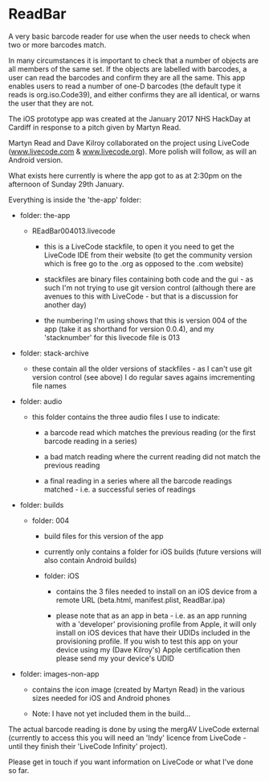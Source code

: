 # ReadBar
A very basic barcode reader for use when the user needs to check when two or more barcodes match.

In many circumstances it is important to check that a number of objects are all members of the same set. If the objects are labelled with barcodes, a user can read the barcodes and confirm they are all the same. This app enables users to read a number of one-D barcodes (the default type it reads is org.iso.Code39), and either confirms they are all identical, or warns the user that they are not.

The iOS prototype app was created at the January 2017 NHS HackDay at Cardiff in response to a pitch given by Martyn Read.

Martyn Read and Dave Kilroy collaborated on the project using LiveCode (www.livecode.com & www.livecode.org). More polish will follow, as will an Android version.

What exists here currently is where the app got to as at 2:30pm on the afternoon of Sunday 29th January.

Everything is inside the 'the-app' folder:

- folder: the-app

    -   REadBar004013.livecode

        -   this is a LiveCode stackfile, to open it you need to get the LiveCode IDE from their website (to get the community version which is free go to the .org as opposed to the .com website)

        -   stackfiles are binary files containing both code and the gui - as such I'm not trying to use git version control (although there are avenues to this with LiveCode - but that is a discussion for another day)

        -   the numbering I'm using shows that this is version 004 of the app (take it as shorthand for version 0.0.4), and my 'stacknumber' for this livecode file is 013

- folder: stack-archive

    -   these contain all the older versions of stackfiles - as I can't use git version control (see above) I do regular saves agains imcrementing file names
    

- folder: audio

    -   this folder contains the three audio files I use to indicate:

        -   a barcode read which matches the previous reading (or the first barcode reading in a series)

        -   a bad match reading where the current reading did not match the previous reading

        -   a final reading in a series where all the barcode readings matched - i.e. a successful series of readings

- folder: builds

    -   folder: 004

        -   build files for this version of the app

        -   currently only contains a folder for iOS builds (future versions will also contain Android builds)

        -   folder: iOS

            -   contains the 3 files needed to install on an iOS device from a remote URL (beta.html, manifest.plist, ReadBar.ipa)

            -   please note that as an app in beta - i.e. as an app running with a 'developer' provisioning profile from Apple, it will only install on iOS devices that have their UDIDs included in the provisioning profile. If you wish to test this app on your device using my (Dave Kilroy's) Apple certification then please send my your device's UDID

- folder: images-non-app

    -   contains the icon image (created by Martyn Read) in the various sizes needed for iOS and Android phones

    -   Note: I have not yet included them in the build...

The actual barcode reading is done by using the mergAV LiveCode external (currently to access this you will need an 'Indy' licence from LiveCode - until they finish their 'LiveCode Infinity' project).

Please get in touch if you want information on LiveCode or what I've done so far.
